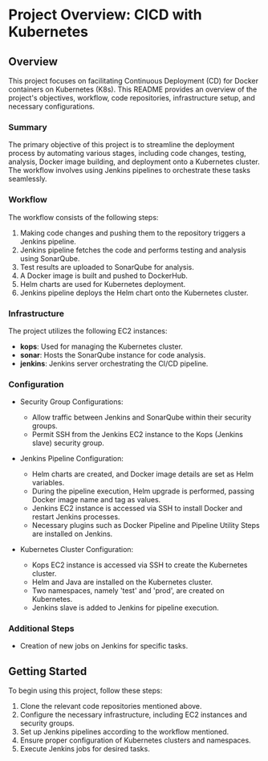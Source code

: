 # Project Overview: CICD with Kubernetes

## Overview
This project focuses on facilitating Continuous Deployment (CD) for Docker containers on Kubernetes (K8s). This README provides an overview of the project's objectives, workflow, code repositories, infrastructure setup, and necessary configurations.

### Summary
The primary objective of this project is to streamline the deployment process by automating various stages, including code changes, testing, analysis, Docker image building, and deployment onto a Kubernetes cluster. The workflow involves using Jenkins pipelines to orchestrate these tasks seamlessly.

### Workflow
The workflow consists of the following steps:
1. Making code changes and pushing them to the repository triggers a Jenkins pipeline.
2. Jenkins pipeline fetches the code and performs testing and analysis using SonarQube.
3. Test results are uploaded to SonarQube for analysis.
4. A Docker image is built and pushed to DockerHub.
5. Helm charts are used for Kubernetes deployment.
6. Jenkins pipeline deploys the Helm chart onto the Kubernetes cluster.

### Infrastructure
The project utilizes the following EC2 instances:
- **kops**: Used for managing the Kubernetes cluster.
- **sonar**: Hosts the SonarQube instance for code analysis.
- **jenkins**: Jenkins server orchestrating the CI/CD pipeline.

### Configuration
- Security Group Configurations:
  - Allow traffic between Jenkins and SonarQube within their security groups.
  - Permit SSH from the Jenkins EC2 instance to the Kops (Jenkins slave) security group.

- Jenkins Pipeline Configuration:
  - Helm charts are created, and Docker image details are set as Helm variables.
  - During the pipeline execution, Helm upgrade is performed, passing Docker image name and tag as values.
  - Jenkins EC2 instance is accessed via SSH to install Docker and restart Jenkins processes.
  - Necessary plugins such as Docker Pipeline and Pipeline Utility Steps are installed on Jenkins.

- Kubernetes Cluster Configuration:
  - Kops EC2 instance is accessed via SSH to create the Kubernetes cluster.
  - Helm and Java are installed on the Kubernetes cluster.
  - Two namespaces, namely 'test' and 'prod', are created on Kubernetes.
  - Jenkins slave is added to Jenkins for pipeline execution.

### Additional Steps
- Creation of new jobs on Jenkins for specific tasks.

## Getting Started
To begin using this project, follow these steps:
1. Clone the relevant code repositories mentioned above.
2. Configure the necessary infrastructure, including EC2 instances and security groups.
3. Set up Jenkins pipelines according to the workflow mentioned.
4. Ensure proper configuration of Kubernetes clusters and namespaces.
5. Execute Jenkins jobs for desired tasks.

